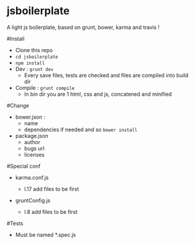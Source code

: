 jsboilerplate
=============

A light js boilerplate, based on grunt, bower, karma and travis !

#Install

* Clone this repo
* `cd jsboilerplate`
* `npm install`
* Dev : `grunt dev`
  * Every save files, tests are checked and files are compiled into build dir
* Compile : `grunt compile`
  * In bin dir you are 1 html, css and js, concatened and minified

#Change

* bower.json :
  * name
  * dependencies if needed and so `bower install`
* package.json
  * author
  * bugs url
  * licenses

#Special conf

* karma.conf.js
  * l.17 add files to be first

* gruntConfig.js
  * l.8 add files to be first

#Tests

* Must be named *.spec.js
